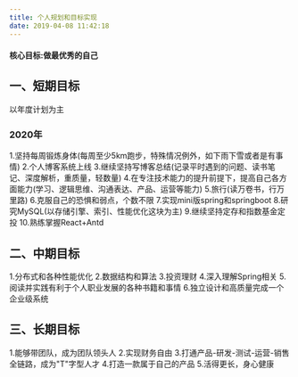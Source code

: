 ```yaml
---
title: 个人规划和目标实现
date: 2019-04-08 11:42:18
---
```


#### 核心目标:**做最优秀的自己**

## 一、短期目标
以年度计划为主

### 2020年
1.坚持每周锻炼身体(每周至少5km跑步，特殊情况例外，如下雨下雪或者是有事情)
2.个人博客系统上线
3.继续坚持写博客总结(记录平时遇到的问题、读书笔记、深度解析，重质量，轻数量)
4.在专注技术能力的提升前提下，提高自己各方面能力(学习、逻辑思维、沟通表达、产品、运营等能力)
5.旅行(读万卷书，行万里路)
6.克服自己的恐惧和弱点，个数不限
7.实现mini版spring和springboot
8.研究MySQL(以存储引擎、索引、性能优化这块为主)
9.继续坚持定存和指数基金定投
10.熟练掌握React+Antd

## 二、中期目标
1.分布式和各种性能优化
2.数据结构和算法
3.投资理财
4.深入理解Spring相关
5.阅读并实践有利于个人职业发展的各种书籍和事情
6.独立设计和高质量完成一个企业级系统


## 三、长期目标
1.能够带团队，成为团队领头人
2.实现财务自由
3.打通产品-研发-测试-运营-销售全链路，成为"T"字型人才
4.打造一款属于自己的产品
5.活得更长，身心健康